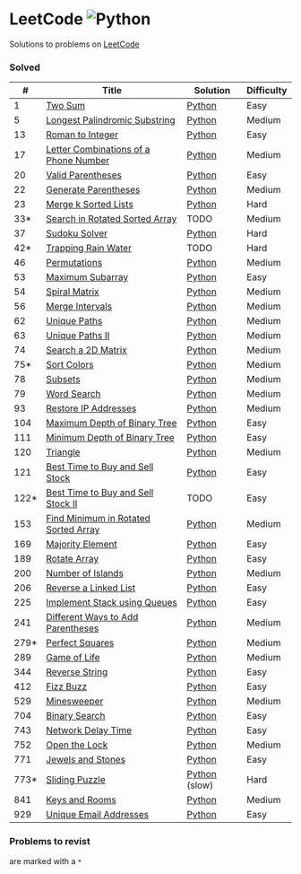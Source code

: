 # LeetCode ![Python](https://img.shields.io/badge/language-Python-blue.svg)

Solutions to problems on [LeetCode](https://leetcode.com/)

### Solved

|  #  | Title           |  Solution       | Difficulty    |
|-----|---------------- | --------------- | ------------- |
1 | [Two Sum](https://leetcode.com/problems/two-sum) | [Python](./python/two-sum.py) | Easy
5 | [Longest Palindromic Substring](https://leetcode.com/problems/longest-palindromic-substring) | [Python](./python/longest-palindromic-substring.py) | Medium
13 | [Roman to Integer](https://leetcode.com/problems/roman-to-integer) | [Python](python/roman-to-integer.py) | Easy
17 | [Letter Combinations of a Phone Number](https://leetcode.com/problems/letter-combinations-of-a-phone-number) | [Python](./python/letter-combinations-of-a-phone-number.py) | Medium
20 | [Valid Parentheses](https://leetcode.com/problems/valid-parentheses) | [Python](./python/valid-parentheses.py) | Easy
22 | [Generate Parentheses](https://leetcode.com/problems/generate-parentheses) | [Python](./python/generate-parentheses) | Medium
23 | [Merge k Sorted Lists](https://leetcode.com/problems/merge-k-sorted-lists) | [Python](./python/merge-k-sorted-lists.py) | Hard
33* | [Search in Rotated Sorted Array](https://leetcode.com/problems/search-in-rotated-sorted-array) | TODO | Medium
37 | [Sudoku Solver](https://leetcode.com/problems/sudoku-solver) | [Python](./python/sudoku-solver.py) | Hard
42* | [Trapping Rain Water](https://leetcode.com/problems/trapping-rain-water) | TODO | Hard
46 | [Permutations](https://leetcode.com/problems/permutations/) | [Python](./python/permutations.py) | Medium
53 | [Maximum Subarray](https://leetcode.com/problems/maximum-subarray) | [Python](./python/maximum-subarray.py) | Easy
54 | [Spiral Matrix](https://leetcode.com/problems/spiral-matrix) | [Python](./python/spiral-matrix.py) | Medium
56 | [Merge Intervals](https://leetcode.com/problems/merge-intervals) | [Python](./python/merge-intervals.py) | Medium
62 | [Unique Paths](https://leetcode.com/problems/unique-paths) | [Python](./python/unique-paths.py) | Medium
63 | [Unique Paths II](https://leetcode.com/problems/unique-paths-ii/) | [Python](./python/unique-paths-ii.py) | Medium
74 | [Search a 2D Matrix](https://leetcode.com/problems/search-a-2d-matrix) | [Python](./python/search-a-2d-matrix.py) | Medium
75* | [Sort Colors](https://leetcode.com/problems/sort-colors) | [Python](./python/sort-colors.py) | Medium
78 | [Subsets](https://leetcode.com/problems/subsets) | [Python](./python/subsets.py) | Medium
79 | [Word Search](https://leetcode.com/problems/word-search) | [Python](./python/word-search.py) | Medium
93 | [Restore IP Addresses](https://leetcode.com/problems/restore-ip-addresses) | [Python](./python/restore-ip-addresses.py) | Medium
104 | [Maximum Depth of Binary Tree](https://leetcode.com/problems/maximum-depth-of-binary-tree) | [Python](./python/maximum-depth-of-binary-tree.py) | Easy
111 | [Minimum Depth of Binary Tree](https://leetcode.com/problems/minimum-depth-of-binary-tree) | [Python](./python/minimum-depth-of-binary-tree.py) | Easy
120 | [Triangle](https://leetcode.com/problems/triangle) | [Python](./python/triangle.py) | Medium
121 | [Best Time to Buy and Sell Stock](https://leetcode.com/problems/best-time-to-buy-and-sell-stock) | [Python](./python/best-time-to-buy-and-sell-stock.py) | Easy
122* | [Best Time to Buy and Sell Stock II](https://leetcode.com/problems/best-time-to-buy-and-sell-stock-ii) | TODO | Easy
153 | [Find Minimum in Rotated Sorted Array](https://leetcode.com/problems/find-minimum-in-rotated-sorted-array) | [Python](./python/find-minimum-in-rotated-sorted-array.py) | Medium
169 | [Majority Element](https://leetcode.com/problems/majority-element) | [Python](./python/majority-element.py) | Easy
189 | [Rotate Array](https://leetcode.com/problems/rotate-array) | [Python](./python/rotate-array.py) | Easy
200 | [Number of Islands](https://leetcode.com/problems/number-of-islands) | [Python](./python/number-of-islands.py) | Medium
206 | [Reverse a Linked List](https://leetcode.com/problems/reverse-linked-list) | [Python](./python/reverse-linked-list.py) | Easy
225 | [Implement Stack using Queues](https://leetcode.com/problems/implement-stack-using-queues) | [Python](./python/implement-stack-using-queues.py) | Easy
241 | [Different Ways to Add Parentheses](https://leetcode.com/problems/different-ways-to-add-parentheses) | [Python](./python/different-ways-to-add-parentheses.py) | Medium
279* | [Perfect Squares](https://leetcode.com/problems/perfect-squares) | [Python](./python/perfect-squares.py) | Medium
289 | [Game of Life](https://leetcode.com/problems/game-of-life) | [Python](./python/game-of-life.py) | Medium
344 | [Reverse String](https://leetcode.com/problems/reverse-string) | [Python](./python/reverse-string.py) | Easy
412 | [Fizz Buzz](https://leetcode.com/problems/fizz-buzz) | [Python](./python/fizz-buzz.py) | Easy
529 | [Minesweeper](https://leetcode.com/problems/minesweeper) | [Python](./python/minesweeper.py) | Medium
704 | [Binary Search](https://leetcode.com/problems/binary-search) | [Python](./python/binary-search.py) | Easy
743 | [Network Delay Time](https://leetcode.com/problems/network-delay-time) | [Python](./python/network-delay-time.py) | Easy
752 | [Open the Lock](https://leetcode.com/problems/open-the-lock) | [Python](./python/open-the-lock.py) | Medium
771 | [Jewels and Stones](https://leetcode.com/problems/jewels-and-stones) | [Python](./python/jewels-and-stones.py) | Easy
773* | [Sliding Puzzle](https://leetcode.com/problems/sliding-puzzle) | [Python](./python/sliding-puzzle.py) (slow) | Hard
841 | [Keys and Rooms](https://leetcode.com/problems/keys-and-rooms) | [Python](./python/keys-and-rooms.py) | Medium
929 | [Unique Email Addresses](https://leetcode.com/problems/unique-email-addresses) | [Python](./python/unique-email-addresses.py) | Easy

### Problems to revist

are marked with a `*`
